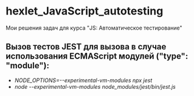 # hexlet_JavaScript_autotesting
Мои решения задач для курса "JS: Автоматическое тестирование"

## Вызов тестов JEST для вызова в случае использования ECMAScript модулей ("type": "module"):
- *NODE_OPTIONS=--experimental-vm-modules npx jest*
- *node --experimental-vm-modules node_modules/jest/bin/jest.js*